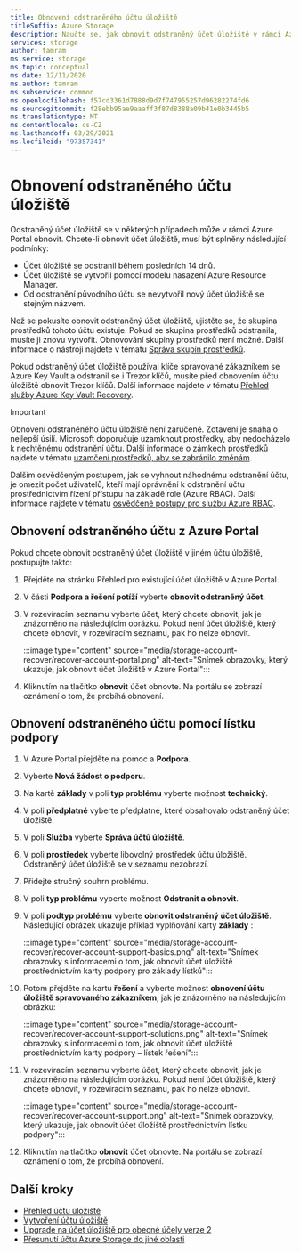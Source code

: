 ```yaml
---
title: Obnovení odstraněného účtu úložiště
titleSuffix: Azure Storage
description: Naučte se, jak obnovit odstraněný účet úložiště v rámci Azure Portal.
services: storage
author: tamram
ms.service: storage
ms.topic: conceptual
ms.date: 12/11/2020
ms.author: tamram
ms.subservice: common
ms.openlocfilehash: f57cd3361d7888d9d7f747955257d96282274fd6
ms.sourcegitcommit: f28ebb95ae9aaaff3f87d8388a09b41e0b3445b5
ms.translationtype: MT
ms.contentlocale: cs-CZ
ms.lasthandoff: 03/29/2021
ms.locfileid: "97357341"
---
```

# <a name="recover-a-deleted-storage-account"></a>Obnovení odstraněného účtu úložiště

Odstraněný účet úložiště se v některých případech může v rámci Azure Portal obnovit. Chcete-li obnovit účet úložiště, musí být splněny následující podmínky:

- Účet úložiště se odstranil během posledních 14 dnů.
- Účet úložiště se vytvořil pomocí modelu nasazení Azure Resource Manager.
- Od odstranění původního účtu se nevytvořil nový účet úložiště se stejným názvem.

Než se pokusíte obnovit odstraněný účet úložiště, ujistěte se, že skupina prostředků tohoto účtu existuje. Pokud se skupina prostředků odstranila, musíte ji znovu vytvořit. Obnovování skupiny prostředků není možné. Další informace o nástroji najdete v tématu [Správa skupin prostředků](../../azure-resource-manager/management/manage-resource-groups-portal.md).

Pokud odstraněný účet úložiště používal klíče spravované zákazníkem se Azure Key Vault a odstranil se i Trezor klíčů, musíte před obnovením účtu úložiště obnovit Trezor klíčů. Další informace najdete v tématu [Přehled služby Azure Key Vault Recovery](../../key-vault/general/key-vault-recovery.md).

> [!IMPORTANT]
> Obnovení odstraněného účtu úložiště není zaručené. Zotavení je snaha o nejlepší úsilí. Microsoft doporučuje uzamknout prostředky, aby nedocházelo k nechtěnému odstranění účtu. Další informace o zámkech prostředků najdete v tématu [uzamčení prostředků, aby se zabránilo změnám](../../azure-resource-manager/management/lock-resources.md).
>
> Dalším osvědčeným postupem, jak se vyhnout náhodnému odstranění účtu, je omezit počet uživatelů, kteří mají oprávnění k odstranění účtu prostřednictvím řízení přístupu na základě role (Azure RBAC). Další informace najdete v tématu [osvědčené postupy pro službu Azure RBAC](../../role-based-access-control/best-practices.md).

## <a name="recover-a-deleted-account-from-the-azure-portal"></a>Obnovení odstraněného účtu z Azure Portal

Pokud chcete obnovit odstraněný účet úložiště v jiném účtu úložiště, postupujte takto:

1. Přejděte na stránku Přehled pro existující účet úložiště v Azure Portal.
1. V části **Podpora a řešení potíží** vyberte **obnovit odstraněný účet**.
1. V rozevíracím seznamu vyberte účet, který chcete obnovit, jak je znázorněno na následujícím obrázku. Pokud není účet úložiště, který chcete obnovit, v rozevíracím seznamu, pak ho nelze obnovit.

    :::image type="content" source="media/storage-account-recover/recover-account-portal.png" alt-text="Snímek obrazovky, který ukazuje, jak obnovit účet úložiště v Azure Portal":::

1. Kliknutím na tlačítko **obnovit** účet obnovte. Na portálu se zobrazí oznámení o tom, že probíhá obnovení.

## <a name="recover-a-deleted-account-via-a-support-ticket"></a>Obnovení odstraněného účtu pomocí lístku podpory

1. V Azure Portal přejděte na pomoc a **Podpora**.
1. Vyberte **Nová žádost o podporu**.
1. Na kartě **základy** v poli **typ problému** vyberte možnost **technický**.
1. V poli **předplatné** vyberte předplatné, které obsahovalo odstraněný účet úložiště.
1. V poli **Služba** vyberte **Správa účtů úložiště**.
1. V poli **prostředek** vyberte libovolný prostředek účtu úložiště. Odstraněný účet úložiště se v seznamu nezobrazí.
1. Přidejte stručný souhrn problému.
1. V poli **typ problému** vyberte možnost **Odstranit a obnovit**.
1. V poli **podtyp problému** vyberte **obnovit odstraněný účet úložiště**. Následující obrázek ukazuje příklad vyplňování karty **základy** :

    :::image type="content" source="media/storage-account-recover/recover-account-support-basics.png" alt-text="Snímek obrazovky s informacemi o tom, jak obnovit účet úložiště prostřednictvím karty podpory pro základy lístků":::

1. Potom přejděte na kartu **řešení** a vyberte možnost **obnovení účtu úložiště spravovaného zákazníkem**, jak je znázorněno na následujícím obrázku:

    :::image type="content" source="media/storage-account-recover/recover-account-support-solutions.png" alt-text="Snímek obrazovky s informacemi o tom, jak obnovit účet úložiště prostřednictvím karty podpory – lístek řešení":::

1. V rozevíracím seznamu vyberte účet, který chcete obnovit, jak je znázorněno na následujícím obrázku. Pokud není účet úložiště, který chcete obnovit, v rozevíracím seznamu, pak ho nelze obnovit.

    :::image type="content" source="media/storage-account-recover/recover-account-support.png" alt-text="Snímek obrazovky, který ukazuje, jak obnovit účet úložiště prostřednictvím lístku podpory":::

1. Kliknutím na tlačítko **obnovit** účet obnovte. Na portálu se zobrazí oznámení o tom, že probíhá obnovení.

## <a name="next-steps"></a>Další kroky

- [Přehled účtu úložiště](storage-account-overview.md)
- [Vytvoření účtu úložiště](storage-account-create.md)
- [Upgrade na účet úložiště pro obecné účely verze 2](storage-account-upgrade.md)
- [Přesunutí účtu Azure Storage do jiné oblasti](storage-account-move.md)